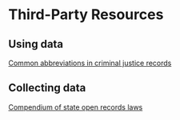 # Third-Party Resources

## Using data

[Common abbreviations in criminal justice records](http://amerusa.net/resource\_documents/CriminalRecordAbbreviations.pdf)

## Collecting data

[Compendium of state open records laws](https://www.rcfp.org/open-government-guide/)

